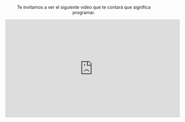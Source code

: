 <div style="text-align:center;"> 
</body>

<p>Te invitamos a ver el siguiente video que te contará que significa programar.</p>

<iframe width="560" height="315" src="https://www.youtube.com/embed/xNxiNVi2igA?rel=0" frameborder="0" allow="autoplay; encrypted-media" allowfullscreen></iframe>

</div>
<body>